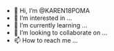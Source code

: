- 👋 Hi, I’m @KAREN18POMA
- 👀 I’m interested in ...
- 🌱 I’m currently learning ...
- 💞️ I’m looking to collaborate on ...
- 📫 How to reach me ...

<!---
KAREN18POMA/KAREN18POMA is a ✨ special ✨ repository because its `README.md` (this file) appears on your GitHub profile.
You can click the Preview link to take a look at your changes.
--->
